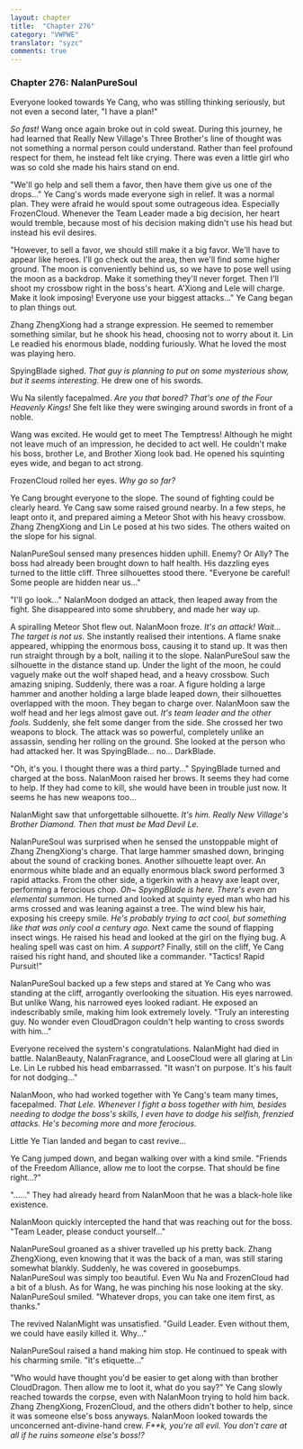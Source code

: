 ```yaml
---
layout: chapter
title:  "Chapter 276"
category: "VWPWE"
translator: "syzc"
comments: true
---
```


### Chapter 276: NalanPureSoul

Everyone looked towards Ye Cang, who was stilling thinking seriously, but not even a second later, "I have a plan!"

*So fast!* Wang once again broke out in cold sweat. During this journey, he had learned that Really New Village's Three Brother's line of thought was not something a normal person could understand. Rather than feel profound respect for them, he instead felt like crying. There was even a little girl who was so cold she made his hairs stand on end.

"We'll go help and sell them a favor, then have them give us one of the drops..." Ye Cang's words made everyone sigh in relief. It was a normal plan. They were afraid he would spout some outrageous idea. Especially FrozenCloud. Whenever the Team Leader made a big decision, her heart would tremble, because most of his decision making didn't use his head but instead his evil desires.

"However, to sell a favor, we should still make it a big favor. We'll have to appear like heroes. I'll go check out the area, then we'll find some higher ground. The moon is conveniently behind us, so we have to pose well using the moon as a backdrop. Make it something they'll never forget. Then I'll shoot my crossbow right in the boss's heart. A'Xiong and Lele will charge. Make it look imposing! Everyone use your biggest attacks..." Ye Cang began to plan things out.

Zhang ZhengXiong had a strange expression. He seemed to remember something similar, but he shook his head, choosing not to worry about it. Lin Le readied his enormous blade, nodding furiously. What he loved the most was playing hero.

SpyingBlade sighed. *That guy is planning to put on some mysterious show, but it seems interesting.* He drew one of his swords.

Wu Na silently facepalmed. *Are you that bored? That's one of the Four Heavenly Kings!* She felt like they were swinging around swords in front of a noble. 

Wang was excited. He would get to meet The Temptress! Although he might not leave much of an impression, he decided to act well. He couldn't make his boss, brother Le, and Brother Xiong look bad. He opened his squinting eyes wide, and began to act strong.

FrozenCloud rolled her eyes. *Why go so far?*

Ye Cang brought everyone to the slope. The sound of fighting could be clearly heard. Ye Cang saw some raised ground nearby. In a few steps, he leapt onto it, and prepared aiming a Meteor Shot with his heavy crossbow. Zhang ZhengXiong and Lin Le posed at his two sides. The others waited on the slope for his signal.

NalanPureSoul sensed many presences hidden uphill. Enemy? Or Ally? The boss had already been brought down to half health. His dazzling eyes turned to the little cliff. Three silhouettes stood there. "Everyone be careful! Some people are hidden near us..." 

"I'll go look..." NalanMoon dodged an attack, then leaped away from the fight. She disappeared into some shrubbery, and made her way up.

A spiralling Meteor Shot flew out. NalanMoon froze. *It's an attack! Wait... The target is not us.* She instantly realised their intentions. A flame snake appeared, whipping the enormous boss, causing it to stand up. It was then run straight through by a bolt, nailing it to the slope. NalanPureSoul saw the silhouette in the distance stand up. Under the light of the moon, he could vaguely make out the wolf shaped head, and a heavy crossbow. Such amazing sniping. Suddenly, there was a roar. A figure holding a large hammer and another holding a large blade leaped down, their silhouettes overlapped with the moon. They began to charge over. NalanMoon saw the wolf head and her legs almost gave out. *It's team leader and the other fools.* Suddenly, she felt some danger from the side. She crossed her two weapons to block. The attack was so powerful, completely unlike an assassin, sending her rolling on the ground. She looked at the person who had attacked her. It was SpyingBlade... no... DarkBlade.

"Oh, it's you. I thought there was a third party..." SpyingBlade turned and charged at the boss. NalanMoon raised her brows. It seems they had come to help. If they had come to kill, she would have been in trouble just now. It seems he has new weapons too...

NalanMight saw that unforgettable silhouette. *It's him. Really New Village's Brother Diamond. Then that must be Mad Devil Le.* 

NalanPureSoul was surprised when he sensed the unstoppable might of Zhang ZhengXiong's charge. That large hammer smashed down, bringing about the sound of cracking bones. Another silhouette leapt over. An enormous white blade and an equally enormous black sword performed 3 rapid attacks. From the other side, a tigerkin with a heavy axe leapt over, performing a ferocious chop. *Oh~ SpyingBlade is here. There's even an elemental summon.* He turned and looked at squinty eyed man who had his arms crossed and was leaning against a tree. The wind blew his hair, exposing his creepy smile. *He's probably trying to act cool, but something like that was only cool a century ago.* Next came the sound of flapping insect wings. He raised his head and looked at the girl on the flying bug. A healing spell was cast on him. *A support?* Finally, still on the cliff, Ye Cang raised his right hand, and shouted like a commander. "Tactics! Rapid Pursuit!"

NalanPureSoul backed up a few steps and stared at Ye Cang who was standing at the cliff, arrogantly overlooking the situation. His eyes narrowed. But unlike Wang, his narrowed eyes looked radiant. He exposed an indescribably smile, making him look extremely lovely. "Truly an interesting guy. No wonder even CloudDragon couldn't help wanting to cross swords with him..."

Everyone received the system's congratulations. NalanMight had died in battle. NalanBeauty, NalanFragrance, and LooseCloud were all glaring at Lin Le. Lin Le rubbed his head embarrassed. "It wasn't on purpose. It's his fault for not dodging..."

NalanMoon, who had worked together with Ye Cang's team many times, facepalmed. *That Lele. Whenever I fight a boss together with him, besides needing to dodge the boss's skills, I even have to dodge his selfish, frenzied attacks. He's becoming more and more ferocious.*

Little Ye Tian landed and began to cast revive...

Ye Cang jumped down, and began walking over with a kind smile. "Friends of the Freedom Alliance, allow me to loot the corpse. That should be fine right...?"

"......" They had already heard from NalanMoon that he was a black-hole like existence.

NalanMoon quickly intercepted the hand that was reaching out for the boss. "Team Leader, please conduct yourself..."

NalanPureSoul groaned as a shiver travelled up his pretty back. Zhang ZhengXiong, even knowing that it was the back of a man, was still staring somewhat blankly. Suddenly, he was covered in goosebumps. NalanPureSoul was simply too beautiful. Even Wu Na and FrozenCloud had a bit of a blush. As for Wang, he was pinching his nose looking at the sky. NalanPureSoul smiled. "Whatever drops, you can take one item first, as thanks." 

The revived NalanMight was unsatisfied. "Guild Leader. Even without them, we could have easily killed it. Why..."

NalanPureSoul raised a hand making him stop. He continued to speak with his charming smile. "It's etiquette..."

"Who would have thought you'd be easier to get along with than brother CloudDragon. Then allow me to loot it, what do you say?" Ye Cang slowly reached towards the corpse, even with NalanMoon trying to hold him back. Zhang ZhengXiong, FrozenCloud, and the others didn't bother to help, since it was someone else's boss anyways. NalanMoon looked towards the unconcerned ant-divine-hand crew. *F\*\*k, you're all evil. You don't care at all if he ruins someone else's boss!?*
